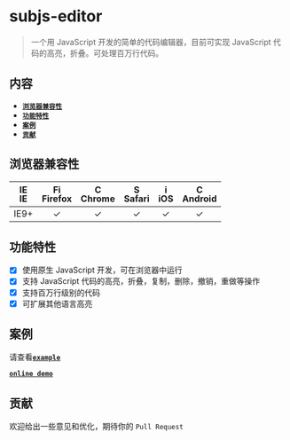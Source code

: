 # subjs-editor

> 一个用 JavaScript 开发的简单的代码编辑器，目前可实现 JavaScript 代码的高亮，折叠。可处理百万行代码。

## 内容

- [**`浏览器兼容性`**](#浏览器兼容性)
- [**`功能特性`**](#功能特性)
- [**`案例`**](#案例)
- [**`贡献`**](#贡献)

## 浏览器兼容性

| [<img src="https://raw.githubusercontent.com/godban/browsers-support-badges/master/src/images/edge.png" alt="IE" width="16px" height="16px" />](http://godban.github.io/browsers-support-badges/)</br>IE | [<img src="https://raw.githubusercontent.com/godban/browsers-support-badges/master/src/images/firefox.png" alt="Firefox" width="16px" height="16px" />](http://godban.github.io/browsers-support-badges/)</br>Firefox | [<img src="https://raw.githubusercontent.com/godban/browsers-support-badges/master/src/images/chrome.png" alt="Chrome" width="16px" height="16px" />](http://godban.github.io/browsers-support-badges/)</br>Chrome | [<img src="https://raw.githubusercontent.com/godban/browsers-support-badges/master/src/images/safari.png" alt="Safari" width="16px" height="16px" />](http://godban.github.io/browsers-support-badges/)</br>Safari | [<img src="https://raw.githubusercontent.com/godban/browsers-support-badges/master/src/images/safari-ios.png" alt="iOS Safari" width="16px" height="16px" />](http://godban.github.io/browsers-support-badges/)</br>iOS | [<img src="https://raw.githubusercontent.com/godban/browsers-support-badges/master/src/images/chrome-android.png" alt="Chrome for Android" width="16px" height="16px" />](http://godban.github.io/browsers-support-badges/)</br>Android |
|:---------:|:---------:|:---------:|:---------:|:---------:|:---------:|
| IE9+ | &check;| &check; | &check; | &check; | &check; | &check;

## 功能特性
* [x] 使用原生 JavaScript 开发，可在浏览器中运行
* [x] 支持 JavaScript 代码的高亮，折叠，复制，删除，撤销，重做等操作
* [x] 支持百万行级别的代码
* [x] 可扩展其他语言高亮

## 案例

请查看[**`example`**](https://github.com/wanls4583/subjs-editor/tree/master/src/example)

[**`online demo`**](https://blog.lisong.hn.cn/code/subjs-editor/dist/example/index.html)

## 贡献

欢迎给出一些意见和优化，期待你的 `Pull Request`